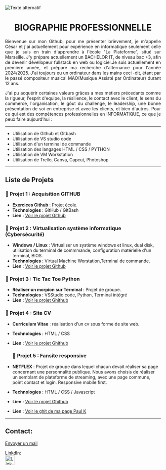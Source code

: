 ![Texte alternatif](https://github.com/user-attachments/assets/807f64e4-df7e-4d7f-a315-4d288b4bcf2e)



<h1 align="center"> BIOGRAPHIE PROFESSIONNELLE</h1>
 
<p align="justify"> Bienvenue sur mon Github, pour me présenter brièvement, je m'appelle César et j'ai actuellement pour
expérience en informatique seulement celle que je suis en train d'apprendre à l'école "La Plateforme",
situé sur Marseille. J'y prépare actuellement un BACHELOR IT, de niveau bac +3, afin de devenir dévellopeur
fullstack en web ou logiciel.Je suis actuellement en première année, et prépare ma recherche d'alternance pour 
l'année 2024/2025. J'ai toujours eu un ordinateur dans les mains ceci -dit, étant par le passé compositeur 
musical MAO(Musique Assisté par Ordinateur) durant 12 ans.
</p>
<p align="justify""> 
 J'ai pu acquérir certaines valeurs grâces a mes métiers précedants comme la rigueur, l'esprit d'equipe,
 la résilience, le contact avec le client, le sens du commerce, l'organisation, le gôut du challenge, le leadership, 
 une bonne présentation de soi en entreprise et avec les clients, et bien d'autres.
 Pour ce qui est des compétences professionnelles en INFORMATIQUE, ce que je peux faire aujourd'hui :
 </p> 

 -----------------------------------------------------------------
 - Utilisation de Github et Gitbash                                            
 - Utilisation de VS studio code                                               
 - Utilisation d'un terminal de commande                                         
 - Utilisation des langages HTML / CSS / PYTHON
 - Utilisation de VM Workstation
 - Utilisation de Trello, Canva, Capcut, Photoshop                                                                                
------------------------------------------------------------------

## Liste de Projets

### 📂 Projet 1 : Acquisition GITHUB
- **Exercices Github** : Projet école.
- **Technologies** : GitHub / GitBash
- **Lien** : [Voir le projet Github](https://github.com/cesar-bousson/git-begins)

### 📂 Projet 2 : Virtualisation système informatique (Cybersécurité)
- **Windows / Linux** : Virtualiser un système windows et linux, dual disk, utilisation du terminal de commmande,
  configuration matérielle d'un terminal, BIOS.
- **Technologies** : Virtual Machine Worstation,Terminal de commande.
- **Lien** : [Voir le projet Github](https://github.com/cesar-bousson/Cybers-curit--virtualisation)

### 📂 Projet 3 : Tic Tac Toe Python
- **Réaliser un morpion sur Terminal** : Projet de groupe.
- **Technologies** : VSStudio code, Python, Terminal intégré
- **Lien** : [Voir le projet Ghithub](https://github.com/helios-rabiller/projet-morpion)

### 📂 Projet 4 : Site CV 
- **Curriculum Vitae** : réalisation d'un cv sous forme de site web.
- **Technologies** : HTML / CSS
- **Lien** : [Voir le projet Ghithub](https://github.com/cesar-bousson/site-CV)

  ### 📂 Projet 5 : Fansite responsive
- **NETFLEX** : Projet de groupe dans lequel chacun devait réaliser sa page concernant une personnalité publique.
  Nous avons choisis de réaliser un semblant de plateforme de streaming, avec une page commune, point contact et login.
  Responsive mobile first.
- **Technologies** : HTML / CSS / Javascript
- **Lien** : [Voir le projet Ghithub](https://github.com/RayanneSadek/fansite)
- **Lien** : [Voir le ghit de ma page Paul K](https://github.com/cesar-bousson/fansitecesar.ghit)

-------------------------------------------------------------------------------------------------------------------------------------
## Contact: 
[Envoyer un mail](mailto:cesar.bousson@laplateforme.io)

LinkdIn:
<br>
[<img src="https://cdn-icons-png.flaticon.com/512/174/174857.png" alt="LinkedIn" width="30" height="30">](https://www.linkedin.com/in/cesar-bousson-58333533a/)



